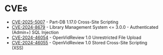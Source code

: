 # CVEs
* [CVE-2025-5007](https://nvd.nist.gov/vuln/detail/CVE-2025-5007) - Part-DB 1.17.0 Cross-Site Scripting
* [CVE-2024-8679](https://nvd.nist.gov/vuln/detail/CVE-2024-8679) - Library Management System <= 3.0.0 - Authenticated (Admin+) SQL Injection  
* [CVE-2024-46054](https://nvd.nist.gov/vuln/detail/CVE-2024-46054) - OpenVidReview 1.0 Unrestricted File Upload  
* [CVE-2024-46055](https://nvd.nist.gov/vuln/detail/CVE-2024-46055) - OpenVidReview 1.0 Stored Cross-Site Scripting (XSS)
